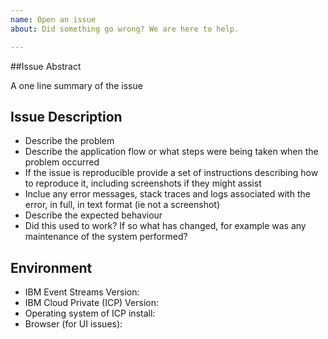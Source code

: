 ```yaml
---
name: Open an issue
about: Did something go wrong? We are here to help.

---
```


<!-- This github repository is public, please do not share any confidential data. -->

##Issue Abstract

A one line summary of the issue

## Issue Description

* Describe the problem
* Describe the application flow or what steps were being taken when the problem occurred
* If the issue is reproducible provide a set of instructions describing how to reproduce it, including screenshots if they might assist
* Inclue any error messages, stack traces and logs associated with the error, in full, in text format (ie not a screenshot)
* Describe the expected behaviour
* Did this used to work? If so what has changed, for example was any maintenance of the system performed?


## Environment

* IBM Event Streams Version:
* IBM Cloud Private (ICP) Version:
* Operating system of ICP install: 
* Browser (for UI issues):

<!-- Please include the label "bug" for this issue -->